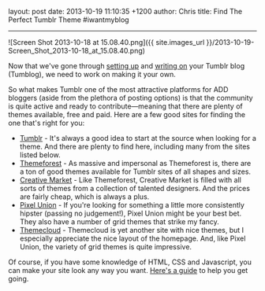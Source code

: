 layout: post
date: 2013-10-19 11:10:35 +1200
author: Chris
title: Find The Perfect Tumblr Theme #iwantmyblog


----

![Screen Shot 2013-10-18 at 15.08.40.png]({{ site.images_url }}/2013-10-19-Screen_Shot_2013-10-18_at_15.08.40.png)

<!-- excerpt -->

Now that we've gone through [setting up](https://iwantmyname.com/blog/2013/10/getting-started-with-tumblr-iwantmyblog.html) and [writing on](https://iwantmyname.com/blog/2013/10/adventures-in-writing-on-tumblr-iwantmyblog.html) your Tumblr blog (Tumblog), we need to work on making it your own.

So what makes Tumblr one of the most attractive platforms for ADD bloggers (aside from the plethora of posting options) is that the community is quite active and ready to contribute—meaning that there are plenty of themes available, free and paid. Here are a few good sites for finding the one that's right for you:

<!-- /excerpt -->

+ [Tumblr](http://www.tumblr.com/themes/) - It's always a good idea to start at the source when looking for a theme. And there are plenty to find here, including many from the sites listed below.
+ [Themeforest](http://themeforest.net/category/blogging/tumblr) - As massive and impersonal as Themeforest is, there are a ton of good themes available for Tumblr sites of all shapes and sizes.
+ [Creative Market](https://creativemarket.com/themes/tumblr) - Like Themeforest, Creative Market is filled with all sorts of themes from a collection of talented designers. And the prices are fairly cheap, which is always a plus. 
+ [Pixel Union](https://www.pixelunion.net/themes/tumblr) - If you're looking for something a little more consistently hipster (passing no judgement!), Pixel Union might be your best bet. They also have a number of grid themes that strike my fancy.
+ [Themecloud](http://themecloud.co/themes/) - Themecloud is yet another site with nice themes, but I especially appreciate the nice layout of the homepage. And, like Pixel Union, the variety of grid themes is quite impressive.

Of course, if you have some knowledge of HTML, CSS and Javascript, you can make your site look any way you want. [Here's a guide](http://www.tumblr.com/docs/en/custom_themes) to help you get going.
